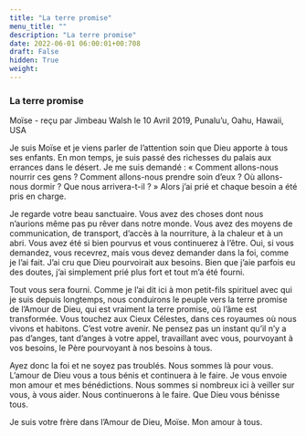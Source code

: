```yaml
---
title: "La terre promise"
menu_title: ""
description: "La terre promise"
date: 2022-06-01 06:00:01+00:708
draft: False
hidden: True
weight:
---
```

### La terre promise

Moïse - reçu par Jimbeau Walsh le 10 Avril 2019, Punalu’u, Oahu, Hawaii, USA

Je suis Moïse et je viens parler de l’attention soin que Dieu apporte à tous ses enfants. En mon temps, je suis passé des richesses du palais aux errances dans le désert. Je me suis demandé : « Comment allons-nous nourrir ces gens ? Comment allons-nous prendre soin d’eux ? Où allons-nous dormir ? Que nous arrivera-t-il ? » Alors j’ai prié et chaque besoin a été pris en charge.

Je regarde votre beau sanctuaire. Vous avez des choses dont nous n’aurions même pas pu rêver dans notre monde. Vous avez des moyens de communication, de transport, d’accès à la nourriture, à la chaleur et à un abri. Vous avez été si bien pourvus et vous continuerez à l’être. Oui, si vous demandez, vous recevrez, mais vous devez demander dans la foi, comme je l’ai fait. J’ai cru que Dieu pourvoirait aux besoins. Bien que j’aie parfois eu des doutes, j’ai simplement prié plus fort et tout m’a été fourni.

Tout vous sera fourni. Comme je l’ai dit ici à mon petit-fils spirituel avec qui je suis depuis longtemps, nous conduirons le peuple vers la terre promise de l’Amour de Dieu, qui est vraiment la terre promise, où l’âme est transformée. Vous touchez aux Cieux Célestes, dans ces royaumes où nous vivons et habitons. C’est votre avenir. Ne pensez pas un instant qu’il n’y a pas d’anges, tant d’anges à votre appel, travaillant avec vous, pourvoyant à vos besoins, le Père pourvoyant à nos besoins à tous.

Ayez donc la foi et ne soyez pas troublés. Nous sommes là pour vous. L’amour de Dieu vous a tous bénis et continuera à le faire. Je vous envoie mon amour et mes bénédictions. Nous sommes si nombreux ici à veiller sur vous, à vous aider. Nous continuerons à le faire. Que Dieu vous bénisse tous.

Je suis votre frère dans l’Amour de Dieu, Moïse. Mon amour à tous.




